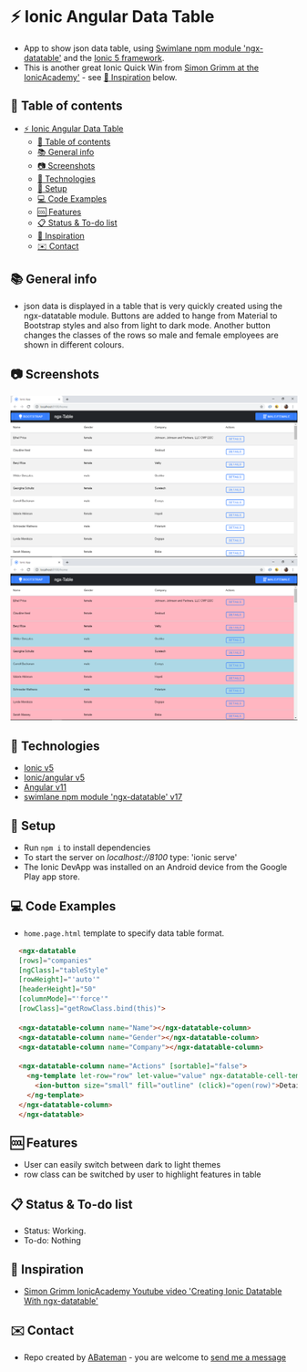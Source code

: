 # :zap: Ionic Angular Data Table

* App to show json data table, using [Swimlane npm module 'ngx-datatable'](https://github.com/swimlane/ngx-datatable) and the [Ionic 5 framework](https://ionicframework.com/docs).
* This is another great Ionic Quick Win from [Simon Grimm at the IonicAcademy'](https://www.youtube.com/channel/UCZZPgUIorPao48a1tBYSDgg) - see [:clap: Inspiration](#clap-inspiration) below.

## :page_facing_up: Table of contents

* [:zap: Ionic Angular Data Table](#zap-ionic-angular-data-table)
  * [:page_facing_up: Table of contents](#page_facing_up-table-of-contents)
  * [:books: General info](#books-general-info)
  * [:camera: Screenshots](#camera-screenshots)
  * [:signal_strength: Technologies](#signal_strength-technologies)
  * [:floppy_disk: Setup](#floppy_disk-setup)
  * [:computer: Code Examples](#computer-code-examples)
  * [:cool: Features](#cool-features)
  * [:clipboard: Status & To-do list](#clipboard-status--to-do-list)
  * [:clap: Inspiration](#clap-inspiration)
  * [:envelope: Contact](#envelope-contact)

## :books: General info

* json data is displayed in a table that is very quickly created using the ngx-datatable module. Buttons are added to hange from Material to Bootstrap styles and also from light to dark mode. Another button changes the classes of the rows so male and female employees are shown in different colours.

## :camera: Screenshots

![screenshot](./img/bootstrap.png)
![screenshot](./img/categories.png)

## :signal_strength: Technologies

* [Ionic v5](https://ionicframework.com/)
* [Ionic/angular v5](https://ionicframework.com/)
* [Angular v11](https://angular.io/)
* [swimlane npm module 'ngx-datatable' v17](http://swimlane.github.io/ngx-datatable/)

## :floppy_disk: Setup

* Run `npm i` to install dependencies
* To start the server on _localhost://8100_ type: 'ionic serve'
* The Ionic DevApp was installed on an Android device from the Google Play app store.

## :computer: Code Examples

* `home.page.html` template to specify data table format.

```html
  <ngx-datatable
  [rows]="companies"
  [ngClass]="tableStyle"
  [rowHeight]="'auto'"
  [headerHeight]="50"
  [columnMode]="'force'"
  [rowClass]="getRowClass.bind(this)">

  <ngx-datatable-column name="Name"></ngx-datatable-column>
  <ngx-datatable-column name="Gender"></ngx-datatable-column>
  <ngx-datatable-column name="Company"></ngx-datatable-column>

  <ngx-datatable-column name="Actions" [sortable]="false">
    <ng-template let-row="row" let-value="value" ngx-datatable-cell-template>
      <ion-button size="small" fill="outline" (click)="open(row)">Details</ion-button>
    </ng-template>
  </ngx-datatable-column>
  </ngx-datatable>
```

## :cool: Features

* User can easily switch between dark to light themes
* row class can be switched by user to highlight features in table

## :clipboard: Status & To-do list

* Status: Working.
* To-do: Nothing

## :clap: Inspiration

* [Simon Grimm IonicAcademy Youtube video 'Creating Ionic Datatable With ngx-datatable'](https://www.youtube.com/watch?v=Ji52_xdxkDg)

## :envelope: Contact

* Repo created by [ABateman](https://www.andrewbateman.org) - you are welcome to [send me a message](https://andrewbateman.org/contact)
